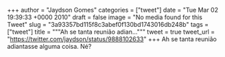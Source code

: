 
+++
author = "Jaydson Gomes"
categories = ["tweet"]
date = "Tue Mar 02 19:39:33 +0000 2010"
draft = false
image = "No media found for this Tweet"
slug = "3a93357bd115f8c3abef0f130bd1743016db248b"
tags = ["tweet"]
title = """Ah se tanta reunião adian..."""
tweet = true
tweet_url = "https://twitter.com/jaydson/status/9888102633"
+++
Ah se tanta reunião adiantasse alguma coisa. Né?
